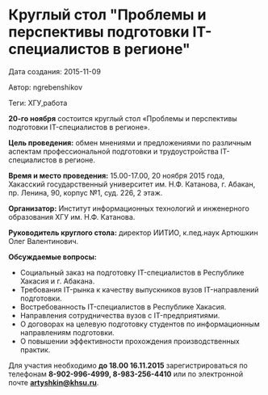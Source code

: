 # Круглый стол "Проблемы и перспективы подготовки IT-специалистов в регионе"

Дата создания: 2015-11-09

Автор: ngrebenshikov

Теги: ХГУ,работа

 **20-го ноября** состоится круглый стол «Проблемы и перспективы подготовки IT-специалистов в регионе».  
  
**Цель проведения:** обмен мнениями и предложениями по различным аспектам профессиональной подготовки и трудоустройства IT-специалистов в регионе.    
  
**Время и место проведения:** 15.00-17.00, 20 ноября 2015 года, Хакасский государственный университет им. Н.Ф. Катанова, г. Абакан, пр. Ленина, 90, корпус №1, суд. 226, 2 этаж.  
  
**Организатор:** Институт информационных технологий и инженерного образования ХГУ им. Н.Ф. Катанова.  
  
**Руководитель круглого стола:** директор ИИТИО, к.пед.наук Артюшкин Олег Валентинович.  
  
**Обсуждаемые вопросы:**  

- Социальный заказ на подготовку IT-специалистов в Республике Хакасия и г. Абакана.
- Требования IT-рынка к качеству выпускников вузов IT-направлений подготовки.
- Востребованность IT-специалистов в Республике Хакасия.
- Направления сотрудничества вузов с IT-предприятиями.
- О договорах на целевую подготовку студентов по информационным направлениям подготовки.
- О повышении эффективности прохождения производственных практик.

  
Для участия необходимо **до 18.00 16.11.2015** зарегистрироваться по телефонам **8-902-996-4999, 8-983-256-4410** или по электронной почте **artyshkin@khsu.ru**.